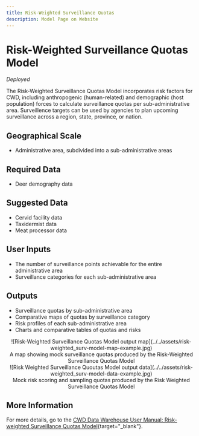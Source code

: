 ```yaml
---
title: Risk-Weighted Surveillance Quotas
description: Model Page on Website
---
```


# Risk-Weighted Surveillance Quotas Model
*Deployed*

The Risk-Weighted Surveillance Quotas Model incorporates risk factors for CWD, including anthropogenic (human-related) and demographic (host population) forces to calculate surveillance quotas per sub-administrative area. Surveillence targets can be used by agencies to plan upcoming surveillance across a region, state, province, or nation.

## Geographical Scale
* Administrative area, subdivided into a sub-administrative areas

## Required Data
* Deer demography data

## Suggested Data
* Cervid facility data
* Taxidermist data
* Meat processor data

## User Inputs
* The number of surveillance points achievable for the entire administrative area 
* Surveillance categories for each sub-administrative area

## Outputs
* Surveillance quotas by sub-administrative area
* Comparative maps of quotas by surveillance category
* Risk profiles of each sub-administrative area
* Charts and comparative tables of quotas and risks


<center>![Risk-Weighted Surveillance Quotas Model output map](../../assets/risk-weighted_surv-model-map-example.jpg)
<figcaption>A map showing mock surveillance quotas produced by the Risk-Weighted Surveillance Quotas Model</figcaption></center>

<center>![Risk Weighted Surveillance Quoutas Model output data](../../assets/risk-weighted_surv-model-data-example.jpg)
<figcaption>Mock risk scoring and sampling quotas produced by the Risk Weighted Surveillance Quotas Model</figcaption></center>

## More Information
For more details, go to the [CWD Data Warehouse User Manual: Risk-weighted Surveillance Quotas Model](https://pages.github.coecis.cornell.edu/CWHL/CWD-Data-Warehouse/risk-weighted-surveillance-quotas.html){target="_blank"}.




